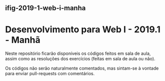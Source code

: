 ## ifig-2019-1-web-i-manha
# Desenvolvimento para Web I - 2019.1 - Manhã

Neste repositório ficarão disponíveis os códigos feitos em sala de aula, assim como as resoluções dos exercícios (feitas em sala de aula ou não).

Os códigos não serão naturalmente comentados, mas sintam-se à vontade para enviar pull-requests com comentários.
